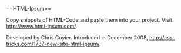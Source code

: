 ==HTML-Ipsum==

Copy snippets of HTML-Code and paste them into your project.
Visit http://www.html-ipsum.com/.

Developed by Chris Coyier.
Introduced in December 2008, http://css-tricks.com/1737-new-site-html-ipsum/.
